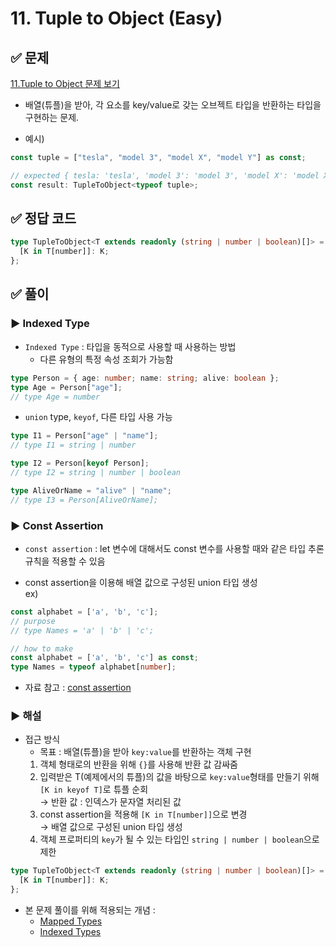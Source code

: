 # 11. Tuple to Object (Easy)

## ✅ 문제
[11.Tuple to Object 문제 보기](https://github.com/type-challenges/type-challenges/blob/main/questions/00007-easy-readonly/README.md)
- 배열(튜플)을 받아, 각 요소를 key/value로 갖는 오브젝트 타입을 반환하는 타입을 구현하는 문제.

- 예시)
```ts
const tuple = ["tesla", "model 3", "model X", "model Y"] as const;

// expected { tesla: 'tesla', 'model 3': 'model 3', 'model X': 'model X', 'model Y': 'model Y'}
const result: TupleToObject<typeof tuple>;
```

## ✅ 정답 코드
```ts
type TupleToObject<T extends readonly (string | number | boolean)[]> = {
  [K in T[number]]: K;
};
```

## ✅ 풀이
### ▶️ Indexed Type
- `Indexed Type` : 타입을 동적으로 사용할 때 사용하는 방법
    - 다른 유형의 특정 속성 조회가 가능함
```ts
type Person = { age: number; name: string; alive: boolean };
type Age = Person["age"];
// type Age = number
```
- `union` type, `keyof`, 다른 타입 사용 가능
```ts
type I1 = Person["age" | "name"];
// type I1 = string | number

type I2 = Person[keyof Person];
// type I2 = string | number | boolean

type AliveOrName = "alive" | "name";
// type I3 = Person[AliveOrName];
```

### ▶️ Const Assertion
- `const assertion` : let 변수에 대해서도 const 변수를 사용할 때와 같은 타입 추론 규칙을 적용할 수 있음

- const assertion을 이용해 배열 값으로 구성된 union 타입 생성    
ex)    
```ts
const alphabet = ['a', 'b', 'c'];
// purpose
// type Names = 'a' | 'b' | 'c';

// how to make
const alphabet = ['a', 'b', 'c'] as const;
type Names = typeof alphabet[number];
```
- 자료 참고 : [const assertion](https://code-masterjung.tistory.com/50)

### ▶️ 해설
- 접근 방식
    - 목표 : 배열(튜플)을 받아 `key:value`를 반환하는 객체 구현    
    1. 객체 형태로의 반환을 위해 `{}`를 사용해 반환 값 감싸줌     
    2. 입력받은 T(예제에서의 튜플)의 값을 바탕으로 `key:value`형태를 만들기 위해 `[K in keyof T]`로 튜플 순회    
        → 반환 값 : 인덱스가 문자열 처리된 값     
    3. const assertion을 적용해 `[K in T[number]]`으로 변경    
        → 배열 값으로 구성된 union 타입 생성    
    4. 객체 프로퍼티의 `key`가 될 수 있는 타입인 `string | number | boolean`으로 제한     
```ts
type TupleToObject<T extends readonly (string | number | boolean)[]> = {
  [K in T[number]]: K;
};
```

- 본 문제 풀이를 위해 적용되는 개념 : 
    - [Mapped Types](https://www.typescriptlang.org/docs/handbook/2/mapped-types.html)
    - [Indexed Types](https://www.typescriptlang.org/docs/handbook/2/indexed-access-types.html)